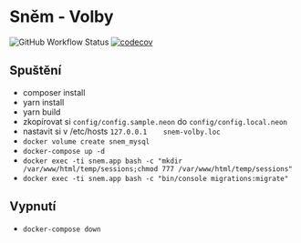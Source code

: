 # Sněm - Volby
![GitHub Workflow Status](https://img.shields.io/github/workflow/status/skaut/snem-volby/main)
[![codecov](https://codecov.io/gh/skaut/snem-volby/branch/master/graph/badge.svg?token=BW6FS72IU2)](https://codecov.io/gh/skaut/snem-volby)

## Spuštění
- composer install
- yarn install
- yarn build
- zkopírovat si `config/config.sample.neon` do `config/config.local.neon`
- nastavit si v /etc/hosts `127.0.0.1    snem-volby.loc`
- `docker volume create snem_mysql`
- `docker-compose up -d`
- `docker exec -ti snem.app bash -c "mkdir /var/www/html/temp/sessions;chmod 777 /var/www/html/temp/sessions"`
- `docker exec -ti snem.app bash -c "bin/console migrations:migrate"`


## Vypnutí
- `docker-compose down`
